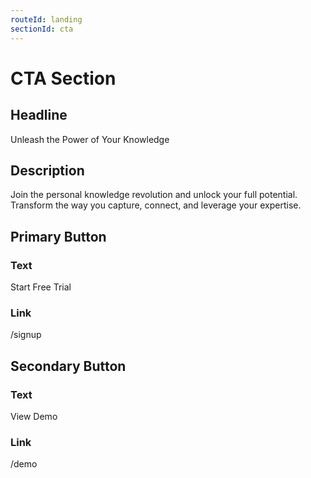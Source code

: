 ```yaml
---
routeId: landing
sectionId: cta
---
```


# CTA Section

## Headline

Unleash the Power of Your Knowledge

## Description

Join the personal knowledge revolution and unlock your full potential. Transform the way you capture, connect, and leverage your expertise.

## Primary Button

### Text

Start Free Trial

### Link

/signup

## Secondary Button

### Text

View Demo

### Link

/demo

